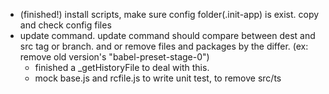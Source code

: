   - (finished!) install scripts, make sure config folder(.init-app) is exist. copy and check config files
  - update command. update command should compare between dest and src tag or branch. and or remove files and packages by the differ. (ex: remove old version's "babel-preset-stage-0")
    * finished a _getHistoryFile to deal with this.
    * mock base.js and rcfile.js to write unit test, to remove src/ts
